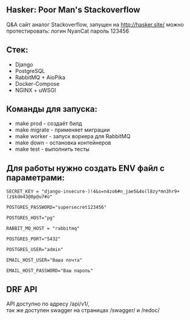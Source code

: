 ## Hasker: Poor Man's Stackoverflow
Q&A сайт аналог Stackoverflow, запущен на http://hasker.site/ можно протестировать: логин NyanCat пароль 123456

## Стек:
 - Django 
 - PostgreSQL
 - RabbitMQ + AioPika
 - Docker-Compose
 - NGINX + uWSGI

## Команды для запуска:
 - make prod - создаёт билд
 - make migrate - применяет миграции
 - make worker - запуск воркера для RabbitMQ
 - make down - остановка контейнеров
 - make test - выполнить тесты

## Для работы нужно создать ENV файл с параметрами:
```
SECRET_KEY = "django-insecure-)!4&s=n4zo6#n_jae5&4o(l8zy*mn3hr9+(z$kdm43@8p@u7#o"

POSTGRES_PASSWORD="supersecret123456"

POSTGRES_HOST="pg"

RABBIT_MQ_HOST = "rabbitmq"

POSTGRES_PORT="5432"

POSTGRES_USER="admin"

EMAIL_HOST_USER="Ваша почта"

EMAIL_HOST_PASSWORD="Ваш пароль"
```
## DRF API
API доступно по адресу /api/v1/,  
так же доступен swagger на страницах /swagger/ и /redoc/
